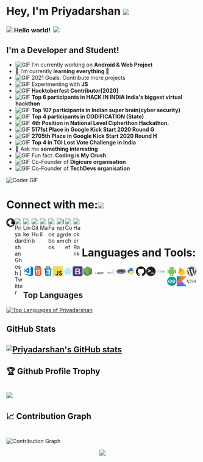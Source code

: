 # Hey,  I'm Priyadarshan <img src="https://github.com/TheDudeThatCode/TheDudeThatCode/blob/master/Assets/Developer.gif" width="85px">


### <img src="https://github.com/TheDudeThatCode/TheDudeThatCode/blob/master/Assets/Hi.gif" width="29px"> **Hello world!** &nbsp;<img src="https://github.com/TheDudeThatCode/TheDudeThatCode/blob/master/Assets/Earth.gif" width="24px">

## I'm a  Developer and Student!
- <img alt="GIF" src="https://github.com/TheDudeThatCode/TheDudeThatCode/blob/master/Assets/wave.gif" width="20vw" /> I’m currently working on **Android & Web Project** 
- 🌱 I’m currently **learning everything 🤣**
- <img alt="GIF" src="https://github.com/TheDudeThatCode/TheDudeThatCode/blob/master/Assets/headbang.gif" width="20vw" /> 2021 Goals: Contribute more  projects
- <img alt="GIF" src="https://github.com/TheDudeThatCode/TheDudeThatCode/blob/master/Assets/hmm.gif" width="20vw" /> Experimenting with **JS**
- <img alt="GIF" src="https://github.com/TheDudeThatCode/TheDudeThatCode/blob/master/Assets/happy.gif" width="20vw" /> **Hacktoberfest Contributor[2020]**
- <img alt="GIF" src="https://github.com/TheDudeThatCode/TheDudeThatCode/blob/master/Assets/happy.gif" width="20vw" /> **Top 6 participants in HACK IN INDIA India's biggest virtual hackthon**
- <img alt="GIF" src="https://github.com/TheDudeThatCode/TheDudeThatCode/blob/master/Assets/happy.gif" width="20vw" /> **Top 107 participants in Indian super brain(cyber security)**
- <img alt="GIF" src="https://github.com/TheDudeThatCode/TheDudeThatCode/blob/master/Assets/happy.gif" width="20vw" /> **Top 4 participants in CODIFICATION (State)**
- <img alt="GIF" src="https://github.com/TheDudeThatCode/TheDudeThatCode/blob/master/Assets/happy.gif" width="20vw" /> **4th Position in National Level Cipherthon Hackathon.**
- <img alt="GIF" src="https://github.com/TheDudeThatCode/TheDudeThatCode/blob/master/Assets/happy.gif" width="20vw" /> **5171st Place in Google Kick Start 2020 Round G**
- <img alt="GIF" src="https://github.com/TheDudeThatCode/TheDudeThatCode/blob/master/Assets/happy.gif" width="20vw" /> **2705th Place in Google Kick Start 2020 Round H**
- <img alt="GIF" src="https://github.com/TheDudeThatCode/TheDudeThatCode/blob/master/Assets/happy.gif" width="20vw" /> **Top 4  in TOI Lost Vote Challenge in India** 
- 💬 Ask me **something interesting**
- <img alt="GIF" src="https://github.com/TheDudeThatCode/TheDudeThatCode/blob/master/Assets/powerup.gif" width="20vw" /> Fun fact: **Coding is My Crush**
- <img alt="GIF" src="https://github.com/TheDudeThatCode/TheDudeThatCode/blob/master/Assets/coin.gif" width="20vw" /> Co-Founder of **Digicure organisation**
- <img alt="GIF" src="https://github.com/TheDudeThatCode/TheDudeThatCode/blob/master/Assets/coin.gif" width="20vw" /> Co-Founder of **TechDevs organisation**


<img src="https://raw.githubusercontent.com/abhisheknaiidu/abhisheknaiidu/master/code.gif" alt="Coder GIF" width="500" height="400">



# Connect with me:<img src="https://github.com/TheDudeThatCode/TheDudeThatCode/blob/master/Assets/Handshake.gif" height="32px">
[<img align="left" alt="priyadarshan" width="22px" src="https://raw.githubusercontent.com/iconic/open-iconic/master/svg/globe.svg" />][website]

<a href="https://twitter.com/way2priyo">
  <img align="left" alt="Priyadarshan Ghosh | Twitter" width="22px" src="https://cdn.jsdelivr.net/npm/simple-icons@v3/icons/twitter.svg" />
</a>
<a href="https://www.linkedin.com/in/priyadarshan-ghosh-0a6274190/">
  <img align="left" alt=" Linkedin" width="22px" src="https://cdn.jsdelivr.net/npm/simple-icons@v3/icons/linkedin.svg" />
</a>
<a href="https://github.com/Priyadarshan2000">
  <img align="left" alt=" GitHub" width="22px" src="https://cdn.jsdelivr.net/npm/simple-icons@v3/icons/github.svg" />
</a>
<a href="mailto:priyadarshanghosh26@gmail.com">
  <img align="left" alt=" Mail" width="22px" src="https://cdn.jsdelivr.net/npm/simple-icons@v3/icons/gmail.svg" />
</a>
<a href="https://www.facebook.com/priyadarshan.ghosh.9/">
  <img align="left" alt=" Facebook" width="22px" src="https://cdn.jsdelivr.net/npm/simple-icons@v3/icons/facebook.svg" />
</a>
<a href="https://www.instagram.com/way2priyadarshan/">
  <img align="left" alt=" Instagram" width="22px" src="https://cdn.jsdelivr.net/npm/simple-icons@v3/icons/instagram.svg" />
</a>

<a href="https://www.codechef.com/users/priyadarshan_2">
  <img align="left" alt=" Codechef" width="22px" src="https://cdn.jsdelivr.net/npm/simple-icons@v3/icons/codechef.svg" />
<a href="https://www.hackerrank.com/priyadarshangho1">
  <img align="left" alt=" HackerRank" width="22px" src="https://cdn.jsdelivr.net/npm/simple-icons@v3/icons/hackerrank.svg" />
</a>
<br></br>

# Languages and Tools:

<img align="left" alt="Visual Studio Code" width="26px" src="https://raw.githubusercontent.com/github/explore/80688e429a7d4ef2fca1e82350fe8e3517d3494d/topics/visual-studio-code/visual-studio-code.png" />
<img align="left" alt="HTML5" width="26px" src="https://raw.githubusercontent.com/github/explore/80688e429a7d4ef2fca1e82350fe8e3517d3494d/topics/html/html.png" />
<img align="left" alt="CSS3" width="26px" src="https://raw.githubusercontent.com/github/explore/80688e429a7d4ef2fca1e82350fe8e3517d3494d/topics/css/css.png" />

<img align="left" alt="JavaScript" width="26px" src="https://raw.githubusercontent.com/github/explore/80688e429a7d4ef2fca1e82350fe8e3517d3494d/topics/javascript/javascript.png" />
<img align="left" alt="React" width="26px" src="https://raw.githubusercontent.com/github/explore/80688e429a7d4ef2fca1e82350fe8e3517d3494d/topics/react/react.png" />
<img align="left" alt="Bootstrap" width="26px" src="https://raw.githubusercontent.com/github/explore/80688e429a7d4ef2fca1e82350fe8e3517d3494d/topics/bootstrap/bootstrap.png" />
<img align="left" alt="Node.js" width="26px" src="https://raw.githubusercontent.com/github/explore/80688e429a7d4ef2fca1e82350fe8e3517d3494d/topics/nodejs/nodejs.png" />
<img align="left" alt="Jquary" width="36px" src="https://raw.githubusercontent.com/github/explore/80688e429a7d4ef2fca1e82350fe8e3517d3494d/topics/jquery/jquery.png" />


<img align="left" alt="MySQL" width="26px" src="https://raw.githubusercontent.com/github/explore/80688e429a7d4ef2fca1e82350fe8e3517d3494d/topics/mysql/mysql.png" />
<img align="left" alt="Php" width="26px" src="https://raw.githubusercontent.com/github/explore/ccc16358ac4530c6a69b1b80c7223cd2744dea83/topics/php/php.png" />
<img align="left" alt="Python" width="26px" src="https://raw.githubusercontent.com/github/explore/80688e429a7d4ef2fca1e82350fe8e3517d3494d/topics/python/python.png" />
<img align="left" alt="GitHub" width="26px" src="https://raw.githubusercontent.com/github/explore/78df643247d429f6cc873026c0622819ad797942/topics/github/github.png" />
<img align="left" alt="Terminal" width="26px" src="https://raw.githubusercontent.com/github/explore/80688e429a7d4ef2fca1e82350fe8e3517d3494d/topics/terminal/terminal.png" />
<img align="left" alt="Java" width="29px" src="https://raw.githubusercontent.com/github/explore/80688e429a7d4ef2fca1e82350fe8e3517d3494d/topics/java/java.png" />
<img align="left" alt="Android" width="26px" src="https://raw.githubusercontent.com/github/explore/80688e429a7d4ef2fca1e82350fe8e3517d3494d/topics/android/android.png" />
<img align="left" alt="Firebase" width="26px" src="https://raw.githubusercontent.com/github/explore/80688e429a7d4ef2fca1e82350fe8e3517d3494d/topics/firebase/firebase.png" />
<img align="left" alt="Wordpress" width="26px" src="https://raw.githubusercontent.com/github/explore/80688e429a7d4ef2fca1e82350fe8e3517d3494d/topics/wordpress/wordpress.png" />
<img align="left" alt="Arduino" width="26px" src="https://raw.githubusercontent.com/github/explore/80688e429a7d4ef2fca1e82350fe8e3517d3494d/topics/arduino/arduino.png" />

<br>
<img align="left" alt="Kotlin" width="26px" src="https://raw.githubusercontent.com/github/explore/80688e429a7d4ef2fca1e82350fe8e3517d3494d/topics/kotlin/kotlin.png" />
<img align="left" alt="Flask" width="26px" src="https://raw.githubusercontent.com/github/explore/80688e429a7d4ef2fca1e82350fe8e3517d3494d/topics/flask/flask.png" />
</br>


<p align="center">

## Top Languages
[![Top Languages of Priyadarshan](https://github-readme-stats.vercel.app/api/top-langs/?username=Priyadarshan2000&layout=compact&langs_count=25)](https://github.com/Priyadarshan2000/github-readme-stats)

<!--- <a href="https://github.com/Priyadarshan2000">
  <img align="center" src="https://github-readme-stats.vercel.app/api/top-langs/?username=Priyadarshan2000&theme=dark&hide_langs_below=1&exclude_repo=IoT-Libraries,Hackerrank-Codes" /> 
 <img align="center" src="https://github-readme-stats.vercel.app/api?username=Priyadarshan2000&show_icons=true&title_color=fff&icon_color=79ff97&text_color=9f9f9f&bg_color=151515" alt="priyadarshan's github stats"/>
</a></p>--->

## GitHub Stats
[![Priyadarshan's GitHub stats](https://github-readme-stats.vercel.app/api?username=Priyadarshan2000&show_icons=true&theme=radical)](https://github.com/Priyadarshan2000/github-readme-stats)
---
 ## 🏆 Github Profile Trophy
  <br/>
  <img src="https://github-profile-trophy.vercel.app/?username=Priyadarshan2000&theme=monokai&row=1&no-frame=true&no-bg=true/">

##  📈 Contribution Graph 
   <br/>
   <img src="https://activity-graph.herokuapp.com/graph?username=Priyadarshan2000&theme=xcode" alt="Contribution Graph" align="center" />
   

   
<p align="center">
  <a href="https://count.getloli.com/"><img src="https://count.getloli.com/get/@:Priyadarshan2000"></a>
  
</p>


[website]: http://priyadarshanghosh.me/
